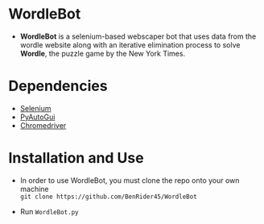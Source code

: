 # WordleBot


-  **WordleBot** is a selenium-based webscaper bot that uses data from the wordle website along with an iterative elimination process to solve **Wordle**, the puzzle game by the New York Times.
# Dependencies
- [Selenium](https://pypi.org/project/selenium/)
- [PyAutoGui](https://pypi.org/project/PyAutoGUI/)
- [Chromedriver](https://chromedriver.chromium.org/downloads)
# Installation and Use
- In order to use WordleBot, you must clone the repo onto your own machine   
`git clone https://github.com/BenRider45/WordleBot`

- Run `WordleBot.py`




